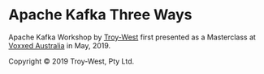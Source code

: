 # Apache Kafka Three Ways

Apache Kafka Workshop by [Troy-West](http://www.troywest.com) first presented as a Masterclass at [Voxxed Australia](https://australia.voxxeddays.com/) in May, 2019.



Copyright © 2019 Troy-West, Pty Ltd.

